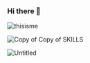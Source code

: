 
### Hi there 👋
![thisisme](https://user-images.githubusercontent.com/73755149/114029103-d02c1b80-9896-11eb-8080-324d5dfb1d4c.png)

![Copy of Copy of SKILLS](https://user-images.githubusercontent.com/73755149/114039902-c1e2fd00-98a0-11eb-9e74-2ec84f5289c9.gif)

![Untitled](https://user-images.githubusercontent.com/73755149/114040152-f8207c80-98a0-11eb-8885-a7f6be594b5e.gif)




<!--
**whitedevil-glitch/whitedevil-glitch** is a ✨ _special_ ✨ repository because its `README.md` (this file) appears on your GitHub profile.

Here are some ideas to get you started:

- 🔭 I’m currently working on Keyboard-HERO...
- 🌱 I’m currently learning JavaScript... ✊
- 👯 I’m looking to collaborate on WebDev projects...
- 🤔 I’m looking for help with JS...
- 💬 Ask me about Web Dev Stuff...
- 📫 How to reach me: https://twitter.com/SaiShan97540968...
- 😄 Pronouns: 😒...
- ⚡ Fun fact: I m COOL but Global Warming Made Me HOT...
-->
